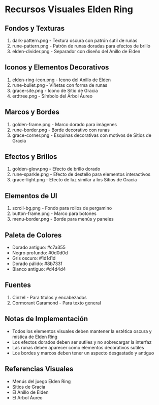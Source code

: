 # Recursos Visuales Elden Ring

## Fondos y Texturas
1. dark-pattern.png - Textura oscura con patrón sutil de runas
2. rune-pattern.png - Patrón de runas doradas para efectos de brillo
3. elden-divider.png - Separador con diseño del Anillo de Elden

## Iconos y Elementos Decorativos
1. elden-ring-icon.png - Icono del Anillo de Elden
2. rune-bullet.png - Viñetas con forma de runas
3. grace-site.png - Icono de Sitio de Gracia
4. erdtree.png - Símbolo del Árbol Áureo

## Marcos y Bordes
1. golden-frame.png - Marco dorado para imágenes
2. rune-border.png - Borde decorativo con runas
3. grace-corner.png - Esquinas decorativas con motivos de Sitios de Gracia

## Efectos y Brillos
1. golden-glow.png - Efecto de brillo dorado
2. rune-sparkle.png - Efecto de destello para elementos interactivos
3. grace-light.png - Efecto de luz similar a los Sitios de Gracia

## Elementos de UI
1. scroll-bg.png - Fondo para rollos de pergamino
2. button-frame.png - Marco para botones
3. menu-border.png - Borde para menús y paneles

## Paleta de Colores
- Dorado antiguo: #c7a355
- Negro profundo: #0d0d0d
- Gris oscuro: #1d1d1d
- Dorado pálido: #8b733f
- Blanco antiguo: #d4d4d4

## Fuentes
1. Cinzel - Para títulos y encabezados
2. Cormorant Garamond - Para texto general

## Notas de Implementación
- Todos los elementos visuales deben mantener la estética oscura y mística de Elden Ring
- Los efectos dorados deben ser sutiles y no sobrecargar la interfaz
- Las runas deben aparecer como elementos decorativos sutiles
- Los bordes y marcos deben tener un aspecto desgastado y antiguo

## Referencias Visuales
- Menús del juego Elden Ring
- Sitios de Gracia
- El Anillo de Elden
- El Árbol Áureo